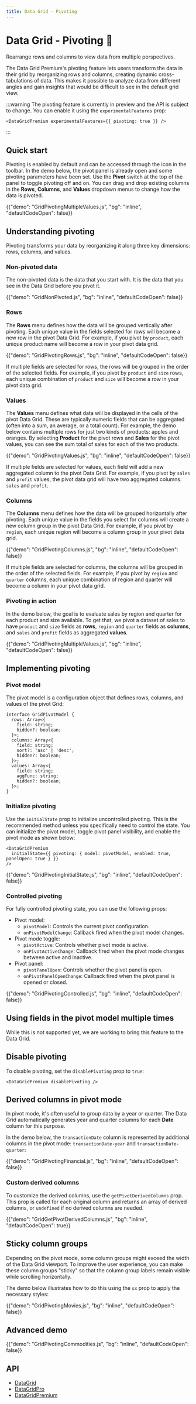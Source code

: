 ```yaml
---
title: Data Grid - Pivoting
---
```


# Data Grid - Pivoting [<span class="plan-premium"></span>](/x/introduction/licensing/#premium-plan 'Premium plan') 🧪

<p class="description">Rearrange rows and columns to view data from multiple perspectives.</p>

The Data Grid Premium's pivoting feature lets users transform the data in their grid by reorganizing rows and columns, creating dynamic cross-tabulations of data.
This makes it possible to analyze data from different angles and gain insights that would be difficult to see in the default grid view.

:::warning
The pivoting feature is currently in preview and the API is subject to change.
You can enable it using the `experimentalFeatures` prop:

```tsx
<DataGridPremium experimentalFeatures={{ pivoting: true }} />
```

:::

## Quick start

Pivoting is enabled by default and can be accessed through the icon in the toolbar.
In the demo below, the pivot panel is already open and some pivoting parameters have been set. 
Use the **Pivot** switch at the top of the panel to toggle pivoting off and on.
You can drag and drop existing columns in the **Rows**, **Columns**, and **Values** dropdown menus to change how the data is pivoted.

{{"demo": "GridPivotingMultipleValues.js", "bg": "inline", "defaultCodeOpen": false}}

## Understanding pivoting

Pivoting transforms your data by reorganizing it along three key dimensions: rows, columns, and values.

### Non-pivoted data

The non-pivoted data is the data that you start with.
It is the data that you see in the Data Grid before you pivot it.

{{"demo": "GridNonPivoted.js", "bg": "inline", "defaultCodeOpen": false}}

### Rows

The **Rows** menu defines how the data will be grouped vertically after pivoting.
Each unique value in the fields selected for rows will become a new row in the pivot Data Grid.
For example, if you pivot by `product`, each unique product name will become a row in your pivot data grid.

{{"demo": "GridPivotingRows.js", "bg": "inline", "defaultCodeOpen": false}}

If multiple fields are selected for rows, the rows will be grouped in the order of the selected fields.
For example, if you pivot by `product` and `size` rows, each unique combination of `product` and `size` will become a row in your pivot data grid.

### Values

The **Values** menu defines what data will be displayed in the cells of the pivot Data Grid.
These are typically numeric fields that can be aggregated (often into a sum, an average, or a total count).
For example, the demo below contains multiple rows for just two kinds of products: apples and oranges.
By selecting **Product** for the pivot rows and **Sales** for the pivot values, you can see the sum total of sales for each of the two products.

{{"demo": "GridPivotingValues.js", "bg": "inline", "defaultCodeOpen": false}}

If multiple fields are selected for values, each field will add a new aggregated column to the pivot Data Grid.
For example, if you pivot by `sales` and `profit` values, the pivot data grid will have two aggregated columns: `sales` and `profit`.

### Columns

The **Columns** menu defines how the data will be grouped horizontally after pivoting.
Each unique value in the fields you select for columns will create a new column group in the pivot Data Grid.
For example, if you pivot by `region`, each unique region will become a column group in your pivot data grid.

{{"demo": "GridPivotingColumns.js", "bg": "inline", "defaultCodeOpen": false}}

If multiple fields are selected for columns, the columns will be grouped in the order of the selected fields.
For example, if you pivot by `region` and `quarter` columns, each unique combination of region and quarter will become a column in your pivot data grid.

### Pivoting in action

In the demo below, the goal is to evaluate sales by region and quarter for each product and size available.
To get that, we pivot a dataset of sales to have `product` and `size` fields as **rows**, `region` and `quarter` fields
as **columns**, and `sales` and `profit` fields as aggregated **values**.

{{"demo": "GridPivotingMultipleValues.js", "bg": "inline", "defaultCodeOpen": false}}

## Implementing pivoting

### Pivot model

The pivot model is a configuration object that defines rows, columns, and values of the pivot Grid:

```tsx
interface GridPivotModel {
  rows: Array<{
    field: string;
    hidden?: boolean;
  }>;
  columns: Array<{
    field: string;
    sort?: 'asc' | 'desc';
    hidden?: boolean;
  }>;
  values: Array<{
    field: string;
    aggFunc: string;
    hidden?: boolean;
  }>;
}
```

### Initialize pivoting

Use the `initialState` prop to initialize uncontrolled pivoting.
This is the recommended method unless you specifically need to control the state.
You can initialize the pivot model, toggle pivot panel visibility, and enable the pivot mode as shown below:

```tsx
<DataGridPremium
  initialState={{ pivoting: { model: pivotModel, enabled: true, panelOpen: true } }}
/>
```

{{"demo": "GridPivotingInitialState.js", "bg": "inline", "defaultCodeOpen": false}}

### Controlled pivoting

For fully controlled pivoting state, you can use the following props:

- Pivot model:
  - `pivotModel`: Controls the current pivot configuration.
  - `onPivotModelChange`: Callback fired when the pivot model changes.
- Pivot mode toggle:
  - `pivotActive`: Controls whether pivot mode is active.
  - `onPivotActiveChange`: Callback fired when the pivot mode changes between active and inactive.
- Pivot panel:
  - `pivotPanelOpen`: Controls whether the pivot panel is open.
  - `onPivotPanelOpenChange`: Callback fired when the pivot panel is opened or closed.

{{"demo": "GridPivotingControlled.js", "bg": "inline", "defaultCodeOpen": false}}

## Using fields in the pivot model multiple times

While this is not supported yet, we are working to bring this feature to the Data Grid.

## Disable pivoting

To disable pivoting, set the `disablePivoting` prop to `true`:

```tsx
<DataGridPremium disablePivoting />
```

## Derived columns in pivot mode

In pivot mode, it's often useful to group data by a year or quarter.
The Data Grid automatically generates year and quarter columns for each **Date** column for this purpose.

In the demo below, the `transactionDate` column is represented by additional columns in the pivot mode: `transactionDate-year` and `transactionDate-quarter`:

{{"demo": "GridPivotingFinancial.js", "bg": "inline", "defaultCodeOpen": false}}

### Custom derived columns

To customize the derived columns, use the `getPivotDerivedColumns` prop.
This prop is called for each original column and returns an array of derived columns, or `undefined` if no derived columns are needed.

{{"demo": "GridGetPivotDerivedColumns.js", "bg": "inline", "defaultCodeOpen": true}}

## Sticky column groups

Depending on the pivot mode, some column groups might exceed the width of the Data Grid viewport.
To improve the user experience, you can make these column groups "sticky" so that the column group labels remain visible while scrolling horizontally.

The demo below illustrates how to do this using the `sx` prop to apply the necessary styles:

{{"demo": "GridPivotingMovies.js", "bg": "inline", "defaultCodeOpen": false}}

## Advanced demo

{{"demo": "GridPivotingCommodities.js", "bg": "inline", "defaultCodeOpen": false}}

## API

- [DataGrid](/x/api/data-grid/data-grid/)
- [DataGridPro](/x/api/data-grid/data-grid-pro/)
- [DataGridPremium](/x/api/data-grid/data-grid-premium/)
